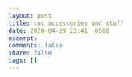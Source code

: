 ```yaml
---
layout: post
title: cnc accessories and stuff
date: 2020-04-29 23:41 -0500
excerpt: 
comments: false
share: false
tags: []
---
```

